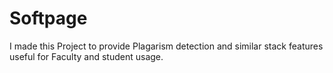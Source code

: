 # Softpage

I made this Project to provide Plagarism detection and similar stack features useful for Faculty and student usage.

